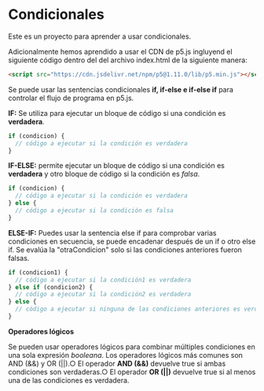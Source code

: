 # Condicionales

Este es un proyecto para aprender a usar condicionales.

Adicionalmente hemos aprendido a usar el CDN de p5.js ingluyend el siguiente código dentro del <head> del archivo index.html de la siguiente manera:

```html
<script src="https://cdn.jsdelivr.net/npm/p5@1.11.0/lib/p5.min.js"></script>
```

Se puede usar las sentencias condicionales **if, if-else e if-else if** para controlar el flujo de programa en p5.js.

**IF:** Se utiliza para ejecutar un bloque de código si una condición es **verdadera**.

```js
if (condicion) {
  // código a ejecutar si la condición es verdadera
}
```

**IF-ELSE:** permite ejecutar un bloque de código si una condición es **verdadera** y otro bloque de código si la condición es _falsa_.

```js
if (condicion) {
  // código a ejecutar si la condición es verdadera
} else {
  // código a ejecutar si la condición es falsa
}
```

**ELSE-IF:** Puedes usar la sentencia else if para comprobar varias condiciones en secuencia, se puede encadenar después de un if o otro else if. Se evalúa la "otraCondicion" solo si las condiciones anteriores fueron falsas.

```js
if (condicion1) {
  // código a ejecutar si la condición1 es verdadera
} else if (condicion2) {
  // código a ejecutar si la condición2 es verdadera
} else {
  // código a ejecutar si ninguna de las condiciones anteriores es verdadera
}
```

**Operadores lógicos**

Se pueden usar operadores lógicos para combinar múltiples condiciones en una sola expresión _booleana_. Los operadores lógicos más comunes son AND (&&) y OR (||).○
El operador **AND (&&)** devuelve true si ambas condiciones son verdaderas.○
El operador **OR (||)** devuelve true si al menos una de las condiciones es verdadera.
